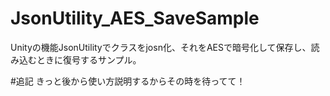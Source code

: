 # JsonUtility_AES_SaveSample
Unityの機能JsonUtilityでクラスをjosn化、それをAESで暗号化して保存し、読み込むときに復号するサンプル。

#追記
きっと後から使い方説明するからその時を待ってて！
